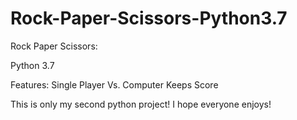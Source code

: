 # Rock-Paper-Scissors-Python3.7
Rock Paper Scissors:

Python 3.7

Features:
Single Player Vs. Computer
Keeps Score

This is only my second python project! I hope everyone enjoys!
